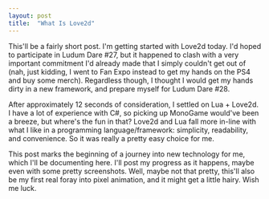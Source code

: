 ```yaml
---
layout: post
title:  "What Is Love2d"
---
```


This'll be a fairly short post.  I'm getting started with Love2d today.  I'd hoped to participate in Ludum Dare #27, but it happened to clash with a very important commitment I'd already made that I simply couldn't get out of (nah, just kidding, I went to Fan Expo instead to get my hands on the PS4 and buy some merch).  Regardless though, I thought I would get my hands dirty in a new framework, and prepare myself for Ludum Dare #28.

After approximately 12 seconds of consideration, I settled on Lua + Love2d.  I have a lot of experience with C#, so picking up MonoGame would've been a breeze, but where's the fun in that?  Love2d and Lua fall more in-line with what I like in a programming language/framework: simplicity, readability, and convenience.  So it was really a pretty easy choice for me.

This post marks the beginning of a journey into new technology for me, which I'll be documenting here.  I'll post my progress as it happens, maybe even with some pretty screenshots.  Well, maybe not that pretty, this'll also be my first real foray into pixel animation, and it might get a little hairy.  Wish me luck.